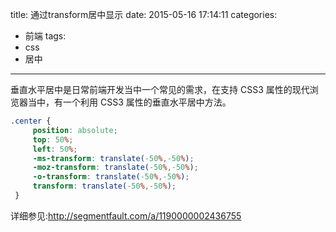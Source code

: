 title: 通过transform居中显示
date: 2015-05-16 17:14:11
categories:
- 前端
tags:
- css
- 居中
---

垂直水平居中是日常前端开发当中一个常见的需求，在支持 CSS3 属性的现代浏览器当中，有一个利用 CSS3 属性的垂直水平居中方法。
<!-- more -->
```css
.center {
     position: absolute;
     top: 50%;
     left: 50%;
     -ms-transform: translate(-50%,-50%);
     -moz-transform: translate(-50%,-50%);
     -o-transform: translate(-50%,-50%);
     transform: translate(-50%,-50%); 
 }
```
详细参见:http://segmentfault.com/a/1190000002436755